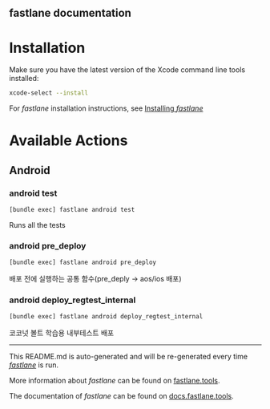 fastlane documentation
----

# Installation

Make sure you have the latest version of the Xcode command line tools installed:

```sh
xcode-select --install
```

For _fastlane_ installation instructions, see [Installing _fastlane_](https://docs.fastlane.tools/#installing-fastlane)

# Available Actions

## Android

### android test

```sh
[bundle exec] fastlane android test
```

Runs all the tests

### android pre_deploy

```sh
[bundle exec] fastlane android pre_deploy
```

배포 전에 실행하는 공통 함수(pre_deply -> aos/ios 배포)

### android deploy_regtest_internal

```sh
[bundle exec] fastlane android deploy_regtest_internal
```

코코넛 볼트 학습용 내부테스트 배포

----

This README.md is auto-generated and will be re-generated every time [_fastlane_](https://fastlane.tools) is run.

More information about _fastlane_ can be found on [fastlane.tools](https://fastlane.tools).

The documentation of _fastlane_ can be found on [docs.fastlane.tools](https://docs.fastlane.tools).
